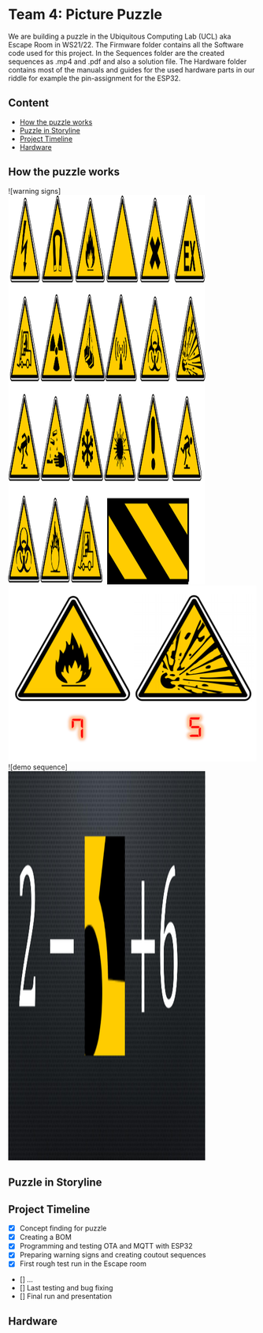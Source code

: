# Team 4: Picture Puzzle #
We are building a puzzle in the Ubiquitous Computing Lab (UCL) aka Escape Room in WS21/22.
The Firmware folder contains all the Software code used for this project. 
In the Sequences folder are the created sequences as .mp4 and .pdf and also a solution file.
The Hardware folder contains most of the manuals and guides for the used hardware parts in our riddle for example the pin-assignment for the ESP32.

## Content
* [How the puzzle works](#1)
* [Puzzle in Storyline](#2)
* [Project Timeline](#3)
* [Hardware](#4)

## How the puzzle works<a name="1"></a>
![warning signs]<img src="https://github.com/ubilab-ws21/puzzle-4/blob/main/Sequences/warning-signs.svg" width="400" height="790">
<img src="https://github.com/ubilab-ws21/puzzle-4/blob/main/Sequences/demo-sign.png">
![demo sequence]<img src="https://github.com/ubilab-ws21/puzzle-4/blob/main/Sequences/demo-sequence.PNG" width="400" height="790">

## Puzzle in Storyline <a name="2"></a>

## Project Timeline <a name="3"></a>
- [x] Concept finding for puzzle
- [x] Creating a BOM
- [x] Programming and testing OTA and MQTT with ESP32
- [x] Preparing warning signs and creating coutout sequences
- [x] First rough test run in the Escape room
- [] ...
- [] Last testing and bug fixing
- [] Final run and presentation

## Hardware <a name="4"></a>